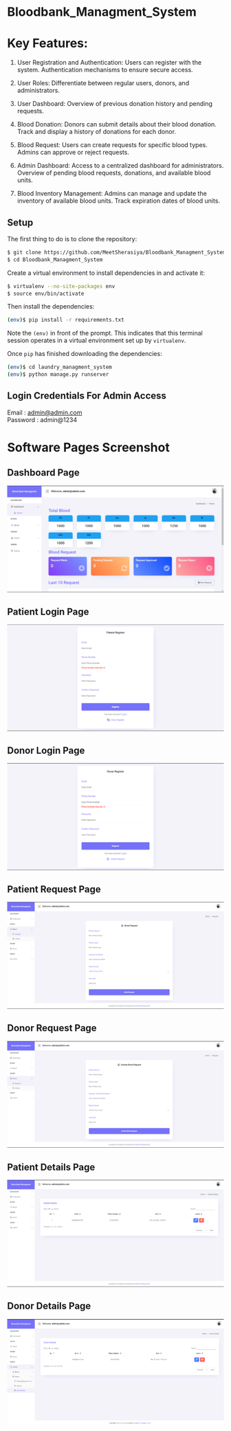 ﻿# Bloodbank_Managment_System

# Key Features:

1. User Registration and Authentication:
Users can register with the system.
Authentication mechanisms to ensure secure access.

2. User Roles:
Differentiate between regular users, donors, and administrators.

3. User Dashboard:
Overview of previous donation history and pending requests.

4. Blood Donation:
Donors can submit details about their blood donation.
Track and display a history of donations for each donor.

5. Blood Request:
Users can create requests for specific blood types.
Admins can approve or reject requests.

6. Admin Dashboard:
Access to a centralized dashboard for administrators.
Overview of pending blood requests, donations, and available blood units.

7. Blood Inventory Management:
Admins can manage and update the inventory of available blood units.
Track expiration dates of blood units.


## Setup

The first thing to do is to clone the repository:

```sh
$ git clone https://github.com/MeetSherasiya/Bloodbank_Managment_System.git
$ cd Bloodbank_Managment_System
```

Create a virtual environment to install dependencies in and activate it:

```sh
$ virtualenv --no-site-packages env
$ source env/bin/activate
```

Then install the dependencies:

```sh
(env)$ pip install -r requirements.txt
```
Note the `(env)` in front of the prompt. This indicates that this terminal
session operates in a virtual environment set up by `virtualenv`.

Once `pip` has finished downloading the dependencies:
```sh
(env)$ cd laundry_managment_system
(env)$ python manage.py runserver
```

## Login Credentials For Admin Access

Email : admin@admin.com<br>
Password : admin@1234

# Software Pages Screenshot

## Dashboard Page

<img src='screenshot/homepage.png' >

## Patient Login Page

<img src='screenshot/patient_register.png' >

## Donor Login Page

<img src='screenshot/donor_register.png' >

## Patient Request Page

<img src='screenshot/blood_request.png' >

## Donor Request Page

<img src='screenshot/blood_donate_request.png' >

## Patient Details Page

<img src='screenshot/patient_details.png' >

## Donor Details Page
<img src='screenshot/donor_details.png' >
